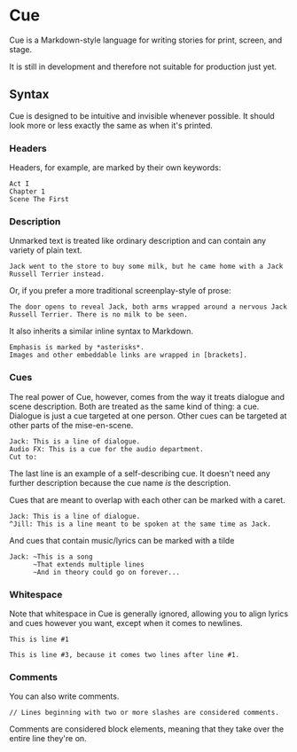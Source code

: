 # Cue
Cue is a Markdown-style language for writing stories for print, screen, and stage. 

It is still in development and therefore not suitable for production just yet.

## Syntax
Cue is designed to be intuitive and invisible whenever possible. It should look more or less exactly the same as when it's printed. 

### Headers
Headers, for example, are marked by their own keywords:

```
Act I
Chapter 1
Scene The First
```

### Description
Unmarked text is treated like ordinary description and can contain any variety of plain text.

```
Jack went to the store to buy some milk, but he came home with a Jack Russell Terrier instead.
```

Or, if you prefer a more traditional screenplay-style of prose:

```
The door opens to reveal Jack, both arms wrapped around a nervous Jack Russell Terrier. There is no milk to be seen.
```

It also inherits a similar inline syntax to Markdown.

```
Emphasis is marked by *asterisks*.
Images and other embeddable links are wrapped in [brackets].
```

### Cues
The real power of Cue, however, comes from the way it treats dialogue and scene description. Both are treated as the same kind of thing: a cue. Dialogue is just a cue targeted at one person. Other cues can be targeted at other parts of the mise-en-scene.

```
Jack: This is a line of dialogue.
Audio FX: This is a cue for the audio department.
Cut to:
```

The last line is an example of a self-describing cue. It doesn't need any further description because the cue name *is* the description.

Cues that are meant to overlap with each other can be marked with a caret.

```
Jack: This is a line of dialogue.
^Jill: This is a line meant to be spoken at the same time as Jack.
```

And cues that contain music/lyrics can be marked with a tilde

```
Jack: ~This is a song
      ~That extends multiple lines
      ~And in theory could go on forever...
```

### Whitespace
Note that whitespace in Cue is generally ignored, allowing you to align lyrics and cues however you want, except when it comes to newlines.

```
This is line #1

This is line #3, because it comes two lines after line #1.
```

### Comments
You can also write comments.

```
// Lines beginning with two or more slashes are considered comments.
```

Comments are considered block elements, meaning that they take over the entire line they're on.
